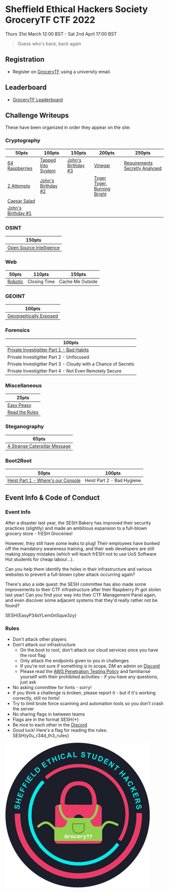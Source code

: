 # Sheffield Ethical Hackers Society GroceryTF CTF 2022
Thurs 31st March 12:00 BST - Sat 2nd April 17:00 BST

> Guess who's back, back again

## Registration
* Register on [GroceryTF](https://ctf.shefesh.com/) using a university email.

## Leaderboard 
* [GroceryTF Leaderboard](https://ctf.shefesh.com/scoreboard)

## Challenge Writeups
These have been organized in order they appear on the site:

### Cryptography
| 50pts | 100pts | 150pts | 200pts | 250pts |
| ----- | ------ | ------ | ------ | ------ |
| [64 Raspberries](Cryptography/64%20Raspberries) | [Tapped Into System](Cryptography/Tapped%20Into%20System) | [John's Birthday #3](Cryptography/John's%20Birthday%20%233) | [Vinegar](Cryptography/Vinegar) | [Requirements Secretly Analysed](Cryptography/Requirements%20Secretly%20Analysed) |
| [2 Attempts](Cryptography/2%20Attempts) | [John's Birthday #2](Cryptography/John's%20Birthday%20%232) | | [Tyger Tyger, Burning Bright](Cryptography/Tyger%20Tyger%2C%20Burning%20Bright) |
| [Caesar Salad](Cryptography/Caesar%20Salad) |
| [John's Birthday #1](Cryptography/John's%20birthday%20%231) | 

### OSINT
| 150pts | 
| ------ |
| [Open Source Intelligence](OSINT/Open%20Source%20Intelligence) |

### Web
| 50pts | 110pts | 150pts |
| ----- | ------ | ------ |
| [Robotic](Web/Robotic) | Closing Time | Cache Me Outside |

### GEOINT
| 100pts |
| ------ |
| [Geographically Exposed](GEOINT/Geographically%20Exposed) |

### Forensics
| 100pts |
| ------ |
| [Private Investigitter Part 1 - Bad Habits](Forensics/Private%20Investigitter%20Part%201%20-%20Bad%20Habits) |
| Private Investigitter Part 2 - Unfocused |
| Private Investigitter Part 3 - Cloudy with a Chance of Secrets |
| Private Investigitter Part 4 - Not Even Remotely Secure |

### Miscellaneous
| 25pts |
| ----- |
| [Easy Peasy](Miscellaneous/Easy%20Peasy) |
| [Read the Rules](Miscellaneous/Read%20the%20Rules) |

### Steganography
| 65pts |
| ----- |
| [A Strange Caterpillar Message](Steganography/A%20Strange%20Caterpillar%20Message) |

### Boot2Root
| 50pts | 100pts |
| ----- | ------ |
| [Heist Part 1 - Where's our Console](Boot2Root/Heist%20Part%201%20-%20Where's%20our%20Console) | Heist Part 2 - Bad Hygiene |

## Event Info & Code of Conduct
### Event Info
After a disaster last year, the SESH Bakery has improved their security practices (slightly) and made an ambitious expansion to a full-blown grocery store - frESH Groceries!

However, they still have some leaks to plug! Their employees have bunked off the mandatory awareness training, and their web developers are still making sloppy mistakes (which will teach frESH not to use UoS Software Hut students for cheap labour...).

Can you help them identify the holes in their infrastructure and various websites to prevent a full-blown cyber attack occurring again?

There's also a side quest: the SESH committee has also made some improvements to their CTF infrastructure after their Raspberry Pi got stolen last year! Can you find your way into their CTF Management Panel again, and even discover some adjacent systems that they'd really rather not be found?

SESH{EasyP34sYLem0nSque3zy}

### Rules 
* Don't attack other players
* Don't attack our infrastructure
  * On the boot to root, don't attack our cloud services once you have the root flag
  * Only attack the endpoints given to you in challenges
  * If you're not sure if something is in scope, DM an admin on [Discord](https://discord.com/invite/PwuM5BxztC)
  * Please read the [AWS Penetration Testing Policy](https://aws.amazon.com/security/penetration-testing/) and familiarise yourself with their prohibited activities - if you have any questions, just ask
* No asking committee for hints - sorry!
* If you think a challenge is broken, please report it - but if it's working correctly, still no hints!
* Try to limit brute force scanning and automation tools so you don't crash the server
* No sharing flags in between teams
* Flags are in the format SESH{*}
* Be nice to each other in the [Discord](https://discord.com/invite/PwuM5BxztC)
* Good luck! Here's a flag for reading the rules: SESH{y0u_r34d_th3_rules}


![CTF_logo.png](CTF_logo.png)
